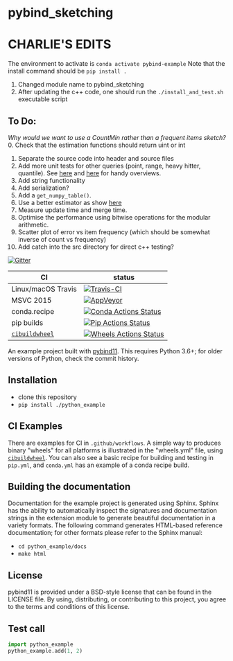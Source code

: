 pybind_sketching
==============

# CHARLIE'S EDITS
The environment to activate is `conda activate pybind-example`
Note that the install command should be `pip install .`
1. Changed module name to pybind_sketching
2. After updating the c++ code, one should run the `./install_and_test.sh` executable script


## To Do:
*Why would we want to use a CountMin rather than a frequent items sketch?*
0. Check that the estimation functions should return uint or int
1. Separate the source code into header and source files
3. Add more unit tests for other queries (point, range, heavy hitter, quantile).  See 
   [here](https://barnasahadotcom.files.wordpress.com/2016/01/lec3-haritha-1.pdf) and 
   [here](https://crahen.github.io/algorithm/stream/count-min-sketch-point-query.html) for handy overviews.
4. Add string functionality
5. Add serialization?
7. Add a `get_numpy_table()`.
8. Use a better estimator as show [here](https://dl.acm.org/doi/10.1145/3219819.3219975)
9. Measure update time and merge time.
10. Optimise the performance using bitwise operations for the modular arithmetic.
11. Scatter plot of error vs item frequency (which should be somewhat inverse of count vs frequency)
12. Add catch into the src directory for direct c++ testing?




[![Gitter][gitter-badge]][gitter-link]

|      CI              | status |
|----------------------|--------|
| Linux/macOS Travis   | [![Travis-CI][travis-badge]][travis-link] |
| MSVC 2015            | [![AppVeyor][appveyor-badge]][appveyor-link] |
| conda.recipe         | [![Conda Actions Status][actions-conda-badge]][actions-conda-link] |
| pip builds           | [![Pip Actions Status][actions-pip-badge]][actions-pip-link] |
| [`cibuildwheel`][]   | [![Wheels Actions Status][actions-wheels-badge]][actions-wheels-link] |

[gitter-badge]:            https://badges.gitter.im/pybind/Lobby.svg
[gitter-link]:             https://gitter.im/pybind/Lobby
[actions-badge]:           https://github.com/pybind/python_example/workflows/Tests/badge.svg
[actions-conda-link]:      https://github.com/pybind/python_example/actions?query=workflow%3A%22Conda
[actions-conda-badge]:     https://github.com/pybind/python_example/workflows/Conda/badge.svg
[actions-pip-link]:        https://github.com/pybind/python_example/actions?query=workflow%3A%22Pip
[actions-pip-badge]:       https://github.com/pybind/python_example/workflows/Pip/badge.svg
[actions-wheels-link]:     https://github.com/pybind/python_example/actions?query=workflow%3AWheels
[actions-wheels-badge]:    https://github.com/pybind/python_example/workflows/Wheels/badge.svg
[travis-link]:             https://travis-ci.org/pybind/python_example
[travis-badge]:            https://travis-ci.org/pybind/python_example.svg?branch=master&status=passed
[appveyor-link]:           https://ci.appveyor.com/project/wjakob/python-example
<!-- TODO: get a real badge link for appveyor -->
[appveyor-badge]:          https://travis-ci.org/pybind/python_example.svg?branch=master&status=passed

An example project built with [pybind11](https://github.com/pybind/pybind11).
This requires Python 3.6+; for older versions of Python, check the commit
history.

Installation
------------

 - clone this repository
 - `pip install ./python_example`

CI Examples
-----------

There are examples for CI in `.github/workflows`. A simple way to produces
binary "wheels" for all platforms is illustrated in the "wheels.yml" file,
using [`cibuildwheel`][]. You can also see a basic recipe for building and
testing in `pip.yml`, and `conda.yml` has an example of a conda recipe build.


Building the documentation
--------------------------

Documentation for the example project is generated using Sphinx. Sphinx has the
ability to automatically inspect the signatures and documentation strings in
the extension module to generate beautiful documentation in a variety formats.
The following command generates HTML-based reference documentation; for other
formats please refer to the Sphinx manual:

 - `cd python_example/docs`
 - `make html`

License
-------

pybind11 is provided under a BSD-style license that can be found in the LICENSE
file. By using, distributing, or contributing to this project, you agree to the
terms and conditions of this license.

Test call
---------

```python
import python_example
python_example.add(1, 2)
```

[`cibuildwheel`]:          https://cibuildwheel.readthedocs.io
